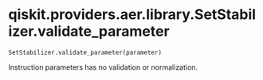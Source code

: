 # qiskit.providers.aer.library.SetStabilizer.validate\_parameter

`SetStabilizer.validate_parameter(parameter)`

Instruction parameters has no validation or normalization.
